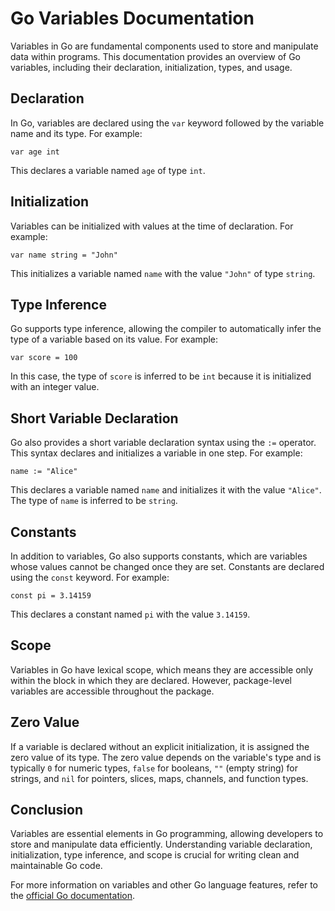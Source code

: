 # Go Variables Documentation

Variables in Go are fundamental components used to store and manipulate data within programs. This documentation provides an overview of Go variables, including their declaration, initialization, types, and usage.

## Declaration

In Go, variables are declared using the `var` keyword followed by the variable name and its type. For example:
```
var age int
```
This declares a variable named `age` of type `int`.

## Initialization

Variables can be initialized with values at the time of declaration. For example:
```
var name string = "John"
```
This initializes a variable named `name` with the value `"John"` of type `string`.

## Type Inference

Go supports type inference, allowing the compiler to automatically infer the type of a variable based on its value. For example:
```
var score = 100
```
In this case, the type of `score` is inferred to be `int` because it is initialized with an integer value.

## Short Variable Declaration

Go also provides a short variable declaration syntax using the `:=` operator. This syntax declares and initializes a variable in one step. For example:
```
name := "Alice"
```
This declares a variable named `name` and initializes it with the value `"Alice"`. The type of `name` is inferred to be `string`.

## Constants

In addition to variables, Go also supports constants, which are variables whose values cannot be changed once they are set. Constants are declared using the `const` keyword. For example:
```
const pi = 3.14159
```
This declares a constant named `pi` with the value `3.14159`.

## Scope

Variables in Go have lexical scope, which means they are accessible only within the block in which they are declared. However, package-level variables are accessible throughout the package. 

## Zero Value

If a variable is declared without an explicit initialization, it is assigned the zero value of its type. The zero value depends on the variable's type and is typically `0` for numeric types, `false` for booleans, `""` (empty string) for strings, and `nil` for pointers, slices, maps, channels, and function types.

## Conclusion

Variables are essential elements in Go programming, allowing developers to store and manipulate data efficiently. Understanding variable declaration, initialization, type inference, and scope is crucial for writing clean and maintainable Go code.

For more information on variables and other Go language features, refer to the [official Go documentation](https://golang.org/doc/).
